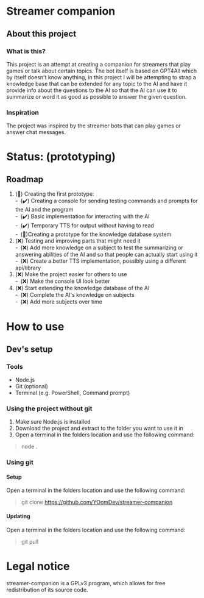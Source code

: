 # Streamer companion
## About this project
### What is this?
This project is an attempt at creating a companion for streamers that play games or talk about certain topics.
The bot itself is based on GPT4All which by itself doesn't know anything, in this project I will be attempting to strap a knowledge base that can be extended for any topic to the AI and have it provide info about the questions to the AI so that the AI can use it to summarize or word it as good as possible to answer the given question.

### Inspiration
The project was inspired by the streamer bots that can play games or answer chat messages.

# Status: (prototyping)
##   Roadmap
1. (🚧) Creating the first prototype:<br/>
-&ensp;(✔️) Creating a console for sending testing commands and prompts for the AI and the program<br/> 
-&ensp;(✔️) Basic implementation for interacting with the AI<br/>
-&ensp;(✔️) Temporary TTS for output without having to read<br/>
-&ensp;(🚧)Creating a prototype for the knowledge database system<br/>
2. (❌) Testing and improving parts that might need it<br/>
-&ensp;(❌) Add more knowledge on a subject to test the summarizing or answering abilities of the AI and so that people can actually start using it<br/>
-&ensp;(❌) Create a better TTS implementation, possibly using a different api/library<br/>
3. (❌) Make the project easier for others to use<br/>
   -&ensp;(❌) Make the console UI look better<br/>
4. (❌) Start extending the knowledge database of the AI<br/>
-&ensp;(❌) Complete the AI's knowledge on subjects<br/>
-&ensp;(❌) Add more subjects over time

# How to use
## Dev's setup
### Tools
 - Node.js
 - Git (optional)
 - Terminal (e.g. PowerShell, Command prompt)

### Using the project without git
1. Make sure Node.js is installed
2. Download the project and extract to the folder you want to use it in
3. Open a terminal in the folders location and use the following command:
> node .
   
### Using git
#### Setup
Open a terminal in the folders location and use the following command:
> git clone https://github.com/YOomDev/streamer-companion

#### Updating
Open a terminal in the folders location and use the following command:
> git pull

# Legal notice
streamer-companion is a GPLv3 program, which allows for free redistribution of its source code.